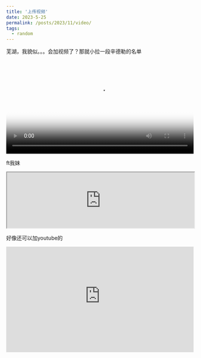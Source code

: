```yaml
---
title: '上传视频'
date: 2023-5-25
permalink: /posts/2023/11/video/
tags:
  - random
---
```


芜湖，我貌似。。。会加视频了？那就小拉一段辛德勒的名单

<video controls preload="metadata" width="100%" poster="/assets/images/viol.png">
  <source src="{{ '/assets/videos/list.mp4' | relative_url }}" type="video/mp4">
  oops莫得了
</video>

ft我妹

<iframe
  src="https://drive.google.com/file/d/1QjnZwqTUdMJbop68_k6TS59gPDOtdhkY/preview"
  width="100%"
  allow="autoplay"
  allowfullscreen></iframe>

好像还可以加youtube的

<div class="video">
  <iframe
    src="https://www.youtube-nocookie.com/embed/mirobFD_fZ0"
    title="YouTube"
    allow="accelerometer; autoplay; clipboard-write; encrypted-media; gyroscope; picture-in-picture"
    allowfullscreen></iframe>
</div>
<style>
.video{position:relative;padding-bottom:56.25%;height:0;overflow:hidden}
.video iframe{position:absolute;top:0;left:0;width:100%;height:100%;border:0}
</style>